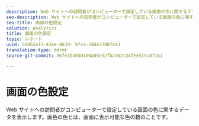 ```yaml
---
description: Web サイトへの訪問者がコンピューターで設定している画面の色に関するデータを表示します。画色の色とは、画面に表示可能な色の数のことです。
seo-description: Web サイトへの訪問者がコンピューターで設定している画面の色に関するデータを表示します。画色の色とは、画面に表示可能な色の数のことです。
seo-title: 画面の色設定
solution: Analytics
title: 画面の色設定
topic: レポート
uuid: 508b2e13-43ae-463d- bfca-7dda77807aa3
translation-type: tm+mt
source-git-commit: 86fe1b3650100a05e52fb2102134fee515c871b1

---
```



# 画面の色設定

Web サイトへの訪問者がコンピューターで設定している画面の色に関するデータを表示します。画色の色とは、画面に表示可能な色の数のことです。


